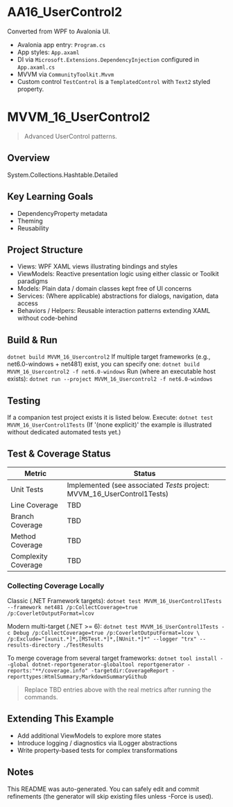 ﻿# AA16_UserControl2

Converted from WPF to Avalonia UI.

- Avalonia app entry: `Program.cs`
- App styles: `App.axaml`
- DI via `Microsoft.Extensions.DependencyInjection` configured in `App.axaml.cs`
- MVVM via `CommunityToolkit.Mvvm`
- Custom control `TestControl` is a `TemplatedControl` with `Text2` styled property.

# MVVM_16_UserControl2

> Advanced UserControl patterns.

## Overview
System.Collections.Hashtable.Detailed

## Key Learning Goals
- DependencyProperty metadata
- Theming
- Reusability

## Project Structure
- Views: WPF XAML views illustrating bindings and styles
- ViewModels: Reactive presentation logic using either classic or Toolkit paradigms
- Models: Plain data / domain classes kept free of UI concerns
- Services: (Where applicable) abstractions for dialogs, navigation, data access
- Behaviors / Helpers: Reusable interaction patterns extending XAML without code-behind

## Build & Run
`
dotnet build MVVM_16_Usercontrol2
`
If multiple target frameworks (e.g., net6.0-windows + net481) exist, you can specify one:
`
dotnet build MVVM_16_Usercontrol2 -f net6.0-windows
`
Run (where an executable host exists):
`
dotnet run --project MVVM_16_Usercontrol2 -f net6.0-windows
`

## Testing
If a companion test project exists it is listed below. Execute:
`
dotnet test MVVM_16_UserControl1Tests
`
(If '(none explicit)' the example is illustrated without dedicated automated tests yet.)

## Test & Coverage Status

| Metric | Status |
|--------|--------|
| Unit Tests | Implemented (see associated *Tests* project: MVVM_16_UserControl1Tests) |
| Line Coverage | TBD |
| Branch Coverage | TBD |
| Method Coverage | TBD |
| Complexity Coverage | TBD |

### Collecting Coverage Locally

Classic (.NET Framework targets):
`
dotnet test MVVM_16_UserControl1Tests --framework net481 /p:CollectCoverage=true /p:CoverletOutputFormat=lcov
`

Modern multi-target (.NET >= 6):
`
dotnet test MVVM_16_UserControl1Tests -c Debug /p:CollectCoverage=true /p:CoverletOutputFormat=lcov \
  /p:Exclude="[xunit.*]*,[MSTest.*]*,[NUnit.*]*" --logger "trx" --results-directory ./TestResults
`

To merge coverage from several target frameworks:
`
dotnet tool install --global dotnet-reportgenerator-globaltool
reportgenerator -reports:"**/coverage.info" -targetdir:CoverageReport -reporttypes:HtmlSummary;MarkdownSummaryGithub
`

> Replace TBD entries above with the real metrics after running the commands.

## Extending This Example
- Add additional ViewModels to explore more states
- Introduce logging / diagnostics via ILogger abstractions
- Write property-based tests for complex transformations

## Notes
This README was auto-generated. You can safely edit and commit refinements (the generator will skip existing files unless -Force is used).
